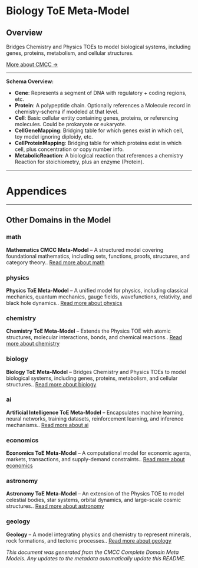 # Biology ToE Meta-Model
### 

## Overview
Bridges Chemistry and Physics TOEs to model biological systems, including genes, proteins, metabolism, and cellular structures.


[More about CMCC →](../README.md)

---

  
**Schema Overview:**
- **Gene**: Represents a segment of DNA with regulatory + coding regions, etc.
- **Protein**: A polypeptide chain. Optionally references a Molecule record in chemistry-schema if modeled at that level.
- **Cell**: Basic cellular entity containing genes, proteins, or referencing molecules. Could be prokaryote or eukaryote.
- **CellGeneMapping**: Bridging table for which genes exist in which cell, toy model ignoring diploidy, etc.
- **CellProteinMapping**: Bridging table for which proteins exist in which cell, plus concentration or copy number info.
- **MetabolicReaction**: A biological reaction that references a chemistry Reaction for stoichiometry, plus an enzyme (Protein).



---
# Appendices
---

## Other Domains in the Model

  ### math
**Mathematics CMCC Meta-Model** – A structured model covering foundational mathematics, including sets, functions, proofs, structures, and category theory.. [Read more about math](../math/README.md)
  ### physics
**Physics ToE Meta-Model** – A unified model for physics, including classical mechanics, quantum mechanics, gauge fields, wavefunctions, relativity, and black hole dynamics.. [Read more about physics](../physics/README.md)
  ### chemistry
**Chemistry ToE Meta-Model** – Extends the Physics TOE with atomic structures, molecular interactions, bonds, and chemical reactions.. [Read more about chemistry](../chemistry/README.md)
  ### biology
**Biology ToE Meta-Model** – Bridges Chemistry and Physics TOEs to model biological systems, including genes, proteins, metabolism, and cellular structures.. [Read more about biology](../biology/README.md)
  ### ai
**Artificial Intelligence ToE Meta-Model** – Encapsulates machine learning, neural networks, training datasets, reinforcement learning, and inference mechanisms.. [Read more about ai](../ai/README.md)
  ### economics
**Economics ToE Meta-Model** – A computational model for economic agents, markets, transactions, and supply-demand constraints.. [Read more about economics](../economics/README.md)
  ### astronomy
**Astronomy ToE Meta-Model** – An extension of the Physics TOE to model celestial bodies, star systems, orbital dynamics, and large-scale cosmic structures.. [Read more about astronomy](../astronomy/README.md)
  ### geology
**Geology** – A model integrating physics and chemistry to represent minerals, rock formations, and tectonic processes.. [Read more about geology](../geology/README.md)

*This document was generated from the CMCC Complete Domain Meta Models. Any updates to the metadata automatically update this README.*
